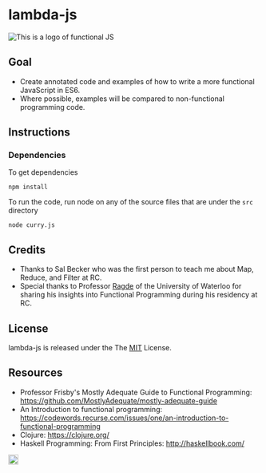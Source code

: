 # lambda-js
![This is a logo of functional JS](http://bit.ly/2mJ4BGb)

## Goal

- Create annotated code and examples of how to write a more functional JavaScript in ES6.
- Where possible, examples will be compared to non-functional programming code.

## Instructions

### Dependencies

To get dependencies

`npm install`

To run the code, run node on any of the source files that are under the `src` directory

`node curry.js`

## Credits

- Thanks to Sal Becker who was the first person to teach me about Map, Reduce, and Filter at RC. 
- Special thanks to Professor [Ragde](https://cs.uwaterloo.ca/~plragde/) of the University of Waterloo for sharing his insights into Functional Programming during his residency at RC. 

## License

lambda-js is released under the The [MIT](https://opensource.org/licenses/MIT) License.

## Resources

- Professor Frisby's Mostly Adequate Guide to Functional Programming: https://github.com/MostlyAdequate/mostly-adequate-guide
- An Introduction to functional programming: https://codewords.recurse.com/issues/one/an-introduction-to-functional-programming
- Clojure: https://clojure.org/
- Haskell Programming: From First Principles: http://haskellbook.com/

<a href='http://www.recurse.com' title='Made with love at the Recurse Center'><img src='https://cloud.githubusercontent.com/assets/2883345/11325206/336ea5f4-9150-11e5-9e90-d86ad31993d8.png' height='20px'/></a>
